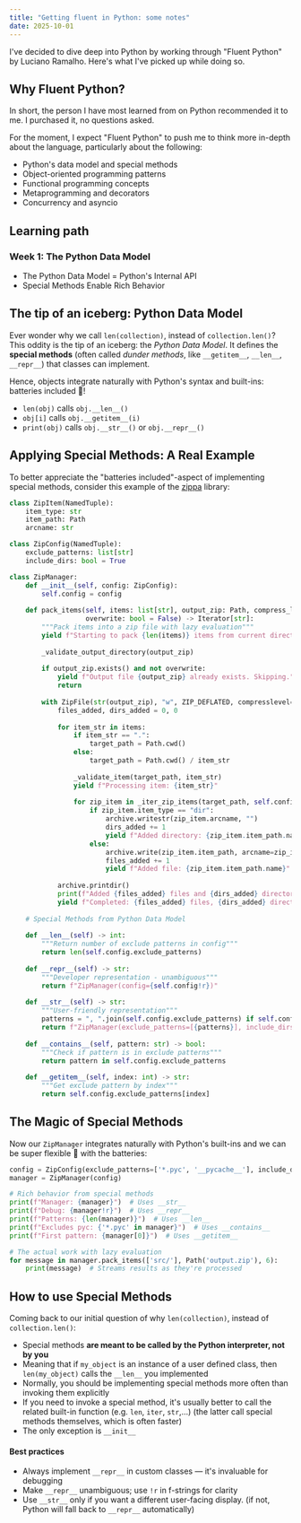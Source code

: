 ```yaml
---
title: "Getting fluent in Python: some notes"
date: 2025-10-01
---
```


I've decided to dive deep into Python by working through "Fluent Python" by Luciano Ramalho. Here's what I've picked up while doing so.

## Why Fluent Python?
In short, the person I have most learned from on Python recommended it to me. I purchased it, no questions asked.

For the moment, I expect "Fluent Python" to push me to think more in-depth about the language, particularly about the following:
- Python's data model and special methods
- Object-oriented programming patterns
- Functional programming concepts
- Metaprogramming and decorators
- Concurrency and asyncio


## Learning path
### Week 1: The Python Data Model
* The Python Data Model = Python's Internal API
* Special Methods Enable Rich Behavior

## The tip of an iceberg: Python Data Model

Ever wonder why we call `len(collection)`, instead of `collection.len()`? This oddity is the tip of an iceberg: the *Python Data Model*. It defines the **special methods** (often called *dunder methods*, like `__getitem__`, `__len__`, `__repr__`) that classes can implement.

Hence, objects integrate naturally with Python's syntax and built-ins: batteries included 🔋!

- `len(obj)` calls `obj.__len__()`
- `obj[i]` calls `obj.__getitem__(i)`
- `print(obj)` calls `obj.__str__()` or `obj.__repr__()`

## Applying Special Methods: A Real Example

To better appreciate the "batteries included"-aspect of implementing special methods, consider this example of the [zippa](https://pypi.org/project/zippa/) library:

```python
class ZipItem(NamedTuple):
    item_type: str
    item_path: Path
    arcname: str

class ZipConfig(NamedTuple):
    exclude_patterns: list[str]
    include_dirs: bool = True

class ZipManager:
    def __init__(self, config: ZipConfig):
        self.config = config
    
    def pack_items(self, items: list[str], output_zip: Path, compress_level: int, 
                   overwrite: bool = False) -> Iterator[str]:
        """Pack items into a zip file with lazy evaluation"""
        yield f"Starting to pack {len(items)} items from current directory"
        
        _validate_output_directory(output_zip)
        
        if output_zip.exists() and not overwrite:
            yield f"Output file {output_zip} already exists. Skipping."
            return
        
        with ZipFile(str(output_zip), "w", ZIP_DEFLATED, compresslevel=compress_level) as archive:
            files_added, dirs_added = 0, 0
            
            for item_str in items:
                if item_str == ".":
                    target_path = Path.cwd()
                else:
                    target_path = Path.cwd() / item_str
                
                _validate_item(target_path, item_str)
                yield f"Processing item: {item_str}"
                
                for zip_item in _iter_zip_items(target_path, self.config):
                    if zip_item.item_type == "dir":
                        archive.writestr(zip_item.arcname, "")
                        dirs_added += 1
                        yield f"Added directory: {zip_item.item_path.name}"
                    else:
                        archive.write(zip_item.item_path, arcname=zip_item.arcname)
                        files_added += 1
                        yield f"Added file: {zip_item.item_path.name}"
            
            archive.printdir()
            print(f"Added {files_added} files and {dirs_added} directories to {output_zip}")
            yield f"Completed: {files_added} files, {dirs_added} directories"
    
    # Special Methods from Python Data Model
    
    def __len__(self) -> int:
        """Return number of exclude patterns in config"""
        return len(self.config.exclude_patterns)
    
    def __repr__(self) -> str:
        """Developer representation - unambiguous"""
        return f"ZipManager(config={self.config!r})"
    
    def __str__(self) -> str:
        """User-friendly representation"""
        patterns = ", ".join(self.config.exclude_patterns) if self.config.exclude_patterns else "none"
        return f"ZipManager(exclude_patterns=[{patterns}], include_dirs={self.config.include_dirs})"
    
    def __contains__(self, pattern: str) -> bool:
        """Check if pattern is in exclude patterns"""
        return pattern in self.config.exclude_patterns
    
    def __getitem__(self, index: int) -> str:
        """Get exclude pattern by index"""
        return self.config.exclude_patterns[index]
```

## The Magic of Special Methods

Now our `ZipManager` integrates naturally with Python's built-ins and we can be super flexible 🕺 with the batteries:

```python
config = ZipConfig(exclude_patterns=['*.pyc', '__pycache__'], include_dirs=True)
manager = ZipManager(config)

# Rich behavior from special methods
print(f"Manager: {manager}")  # Uses __str__
print(f"Debug: {manager!r}")  # Uses __repr__
print(f"Patterns: {len(manager)}")  # Uses __len__
print(f"Excludes pyc: {'*.pyc' in manager}")  # Uses __contains__
print(f"First pattern: {manager[0]}")  # Uses __getitem__

# The actual work with lazy evaluation
for message in manager.pack_items(['src/'], Path('output.zip'), 6):
    print(message)  # Streams results as they're processed
```

## How to use Special Methods

Coming back to our initial question of why `len(collection)`, instead of `collection.len()`:

- Special methods **are meant to be called by the Python interpreter, not by you**
- Meaning that if `my_object` is an instance of a user defined class, then `len(my_object)` calls the `__len__` you implemented
- Normally, you should be implementing special methods more often than invoking them explicitly
- If you need to invoke a special method, it's usually better to call the related built-in function (e.g. `len`, `iter`, `str`,...) (the latter call special methods themselves, which is often faster)
- The only exception is `__init__`

#### Best practices
- Always implement `__repr__` in custom classes — it's invaluable for debugging
- Make `__repr__` unambiguous; use `!r` in f-strings for clarity
- Use `__str__` only if you want a different user-facing display. (if not, Python will fall back to `__repr__` automatically)
